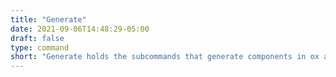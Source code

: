 ```yaml
---
title: "Generate"
date: 2021-09-06T14:48:29-05:00
draft: false
type: command
short: "Generate holds the subcommands that generate components in ox applications, these components could be models, migrations, actions, templates. etc."
---
```


